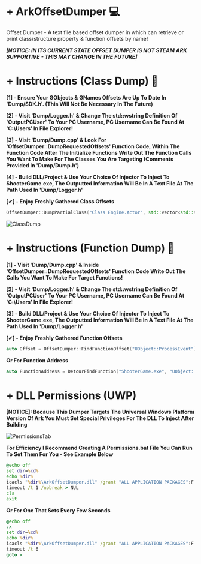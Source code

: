 # + ArkOffsetDumper 💻
Offset Dumper - A text file based offset dumper in which can retrieve or print class/structure property & function offsets by name!

***[NOTICE: IN ITS CURRENT STATE OFFSET DUMPER IS NOT STEAM ARK SUPPORTIVE - THIS MAY CHANGE IN THE FUTURE]***

# + Instructions (Class Dump) 📝
**[1] - Ensure Your GObjects & GNames Offsets Are Up To Date In 'Dump/SDK.h'. (This Will Not Be Necessary In The Future)**

**[2] - Visit 'Dump/Logger.h' & Change The std::wstring Definition Of 'OutputPCUser' To Your PC Username, PC Username Can Be Found At 'C:\Users\' In File Explorer!**

**[3] - Visit 'Dump/Dump.cpp' & Look For 'OffsetDumper::DumpRequestedOffsets' Function Code, Within The Function Code After The Initialize Functions Write Out The Function Calls You Want To Make For The Classes You Are Targeting (Comments Provided In 'Dump/Dump.h')**

**[4] - Build DLL/Project & Use Your Choice Of Injector To Inject To ShooterGame.exe, The Outputted Information Will Be In A Text File At The Path Used In 'Dump/Logger.h'**

**[✔] - Enjoy Freshly Gathered Class Offsets**
```c++
OffsetDumper::DumpPartialClass("Class Engine.Actor", std::vector<std::string>{ "TargetingTeam", "CreationTime","RootComponent", "LastRenderTime", "bForceNonBlockingHits" }, std::vector<std::string>{ "int", "double", "USceneComponent*", "double", "bool" });**
```

![ClassDump](https://user-images.githubusercontent.com/106895976/172035457-64368257-e0cd-4895-82f2-79a6f781b975.png)

# + Instructions (Function Dump) 📝
**[1] - Visit 'Dump/Dump.cpp' & Inside 'OffsetDumper::DumpRequestedOffsets' Function Code Write Out The Calls You Want To Make For Target Functions!**

**[2] - Visit 'Dump/Logger.h' & Change The std::wstring Definition Of 'OutputPCUser' To Your PC Username, PC Username Can Be Found At 'C:\Users\' In File Explorer!**

**[3] - Build DLL/Project & Use Your Choice Of Injector To Inject To ShooterGame.exe, The Outputted Information Will Be In A Text File At The Path Used In 'Dump/Logger.h'**

**[✔] - Enjoy Freshly Gathered Function Offsets**
```c++
auto Offset = OffsetDumper::FindFunctionOffset("UObject::ProcessEvent");
```

**Or For Function Address**
```c++
auto FunctionAddress = DetourFindFunction("ShooterGame.exe", "UObject::ProcessEvent");
```

# + DLL Permissions (UWP)
**[NOTICE]: Because This Dumper Targets The Universal Windows Platform Version Of Ark You Must Set Special Privileges For The DLL To Inject After Building**

![PermissionsTab](https://user-images.githubusercontent.com/106895976/172035515-365ea491-ef8c-4675-a622-3ba1b8171789.png)

**For Efficiency I Recommend Creating A Permissions.bat File You Can Run To Set Them For You - See Example Below**

```bat
@echo off
set dir=%cd%
echo %dir%
icacls "%dir%\ArkOffsetDumper.dll" /grant "ALL APPLICATION PACKAGES":F
timeout /t 1 /nobreak > NUL
cls
exit
```

**Or For One That Sets Every Few Seconds**
```bat
@echo off
:x
set dir=%cd%
echo %dir%
icacls "%dir%\ArkOffsetDumper.dll" /grant "ALL APPLICATION PACKAGES":F
timeout /t 6
goto x
```

